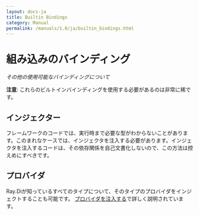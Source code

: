 ```yaml
---
layout: docs-ja
title: Builtin Bindings
category: Manual
permalink: /manuals/1.0/ja/builtin_bindings.html
---
```

# 組み込みのバインディング

_その他の使用可能なバインディングについて_

**注意**: これらのビルトインバインディングを使用する必要があるのは非常に稀です。

## インジェクター

フレームワークのコードでは、実行時まで必要な型がわからないことがあります。このまれなケースでは、インジェクタを注入する必要があります。インジェクタを注入するコードは、その依存関係を自己文書化しないので、この方法は控えめにすべきです。

## プロバイダ

Ray.Diが知っているすべてのタイプについて、そのタイプのプロバイダをインジェクトすることも可能です。
[プロバイダを注入する](injecting_provider.html)で詳しく説明されています。
